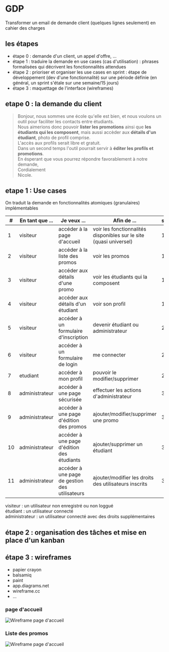 # GDP

Transformer un email de demande client (quelques lignes seulement) en cahier des charges

## les étapes

- étape 0 : demande d'un client, un appel d'offre, ...
- étape 1 : traduire la demande en use cases (cas d'utilisation) : phrases formalisées qui décrivent les fonctionnalités attendues
- étape 2 : prioriser et organiser les use cases en sprint : étape de développement (dev d'une fonctionnalité) sur une période définie (en général, un sprint s'étale sur une semaine/15 jours)
- étape 3 : maquettage de l'interface (wireframes)

## etape 0 : la demande du client

> Bonjour, nous sommes une école qu'elle est bien, et nous voulons un outil pour faciliter les contacts entre étudiants.  
Nous aimerions donc pouvoir **lister les promotions** ainsi que **les étudiants qui les composent**, 
mais aussi accèder aux **détails d'un étudiant**, photo de profil comprise.  
L'accès aux profils serait libre et gratuit.  
Dans un second temps l'outil pourrait servir à **éditer les profils et promotions**.  
En ésperant que vous pourrez répondre favorablement à notre demande,  
Cordialement  
Nicole.

## etape 1 : Use cases

On traduit la demande en fonctionnalités atomiques (granulaires) implémentables

|#|En tant que ...|Je veux ...|Afin de ...|sprint
|---|---|---|---|---
|1|visiteur|accéder à la page d'accueil|voir les fonctionnalités disponibles sur le site (quasi universel)|1
|2|visiteur|accéder à la liste des promos|voir les promos|1
|3|visiteur|accéder aux détails d'une promo|voir les étudiants qui la composent|1
|4|visiteur|accéder aux détails d'un étudiant|voir son profil|1
|5|visiteur|accéder à un formulaire d'inscription|devenir étudiant ou administrateur|2
|6|visiteur|accéder à un formulaire de login|me connecter|2
|7|etudiant|accéder à mon profil|pouvoir le modifier/supprimer|2
|8|administrateur|accéder à une page sécurisée|effectuer les actions d'administrateur|3
|9|administrateur|accéder à une page d'édition des promos|ajouter/modifier/supprimer une promo|3
|10|administrateur|accéder à une page d'édition des étudiants|ajouter/supprimer un étudiant|3
|11|administrateur|accéder à une page de gestion des utilisateurs|ajouter/modifier les droits des utilisateurs inscrits|3

visiteur : un utilisateur non enregistré ou non loggué  
étudiant : un utilisateur connecté  
administrateur : un utilisateur connecté avec des droits supplémentaires  


## étape 2 : organisation des tâches et mise en place d'un kanban

## étape 3 : wireframes

- papier crayon
- balsamiq
- paint
- app.diagrams.net
- wireframe.cc
- ...


### page d'accueil

![Wireframe page d'accueil](./ressource/accueil.jpg)


### Liste des promos

![Wireframe page d'accueil](./ressources/promos.jpg)

